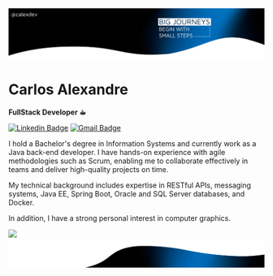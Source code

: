 <img src="bannertopv2.png" alt="banner top">


# Carlos Alexandre

**FullStack Developer ☕︎**

[![Linkedin Badge](https://img.shields.io/badge/-Carlos%20Alexandre-000000?style=flat-square&logo=Linkedin&logoColor=white&link=https://www.linkedin.com/in/calexdev/)](https://www.linkedin.com/in/calexdev/) 
[![Gmail Badge](https://img.shields.io/badge/-calexdev.contact@gmail.com-000000?style=flat-square&logo=Gmail&logoColor=white&link=mailto:calexdev.contact@gmail.com)](mailto:calexdev.contact@gmail.com)

I hold a Bachelor's degree in Information Systems and currently work as a Java back-end developer. I have hands-on experience with agile methodologies such as Scrum, enabling me to collaborate effectively in teams and deliver high-quality projects on time.

My technical background includes expertise in RESTful APIs, messaging systems, Java EE, Spring Boot, Oracle and SQL Server databases, and Docker.

In addition, I have a strong personal interest in computer graphics.

<img width="434px" src="https://github-readme-stats.vercel.app/api/top-langs/?username=calexdev-hub&langs_count=8)](https://github.com/calexdev-hub/github-readme-statsl" />

<img src="bannerbottomv2.png" alt="exemplo imagem">
